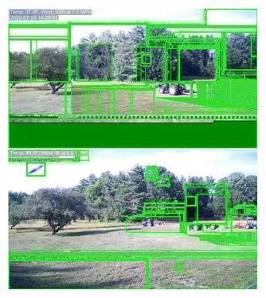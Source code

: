 ![20200725-162923-165928](in/20200725/20200725-162923-165928_0_.jpg)
![20200725-165933-172938](in/20200725/20200725-165933-172938_0_.jpg)
